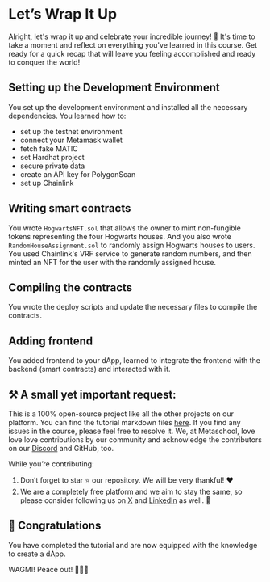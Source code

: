 # Let’s Wrap It Up

Alright, let's wrap it up and celebrate your incredible journey! 🎉 It's time to take a moment and reflect on everything you've learned in this course. Get ready for a quick recap that will leave you feeling accomplished and ready to conquer the world! 

## Setting up the Development Environment

You set up the development environment and installed all the necessary dependencies. You learned how to:

- set up the testnet environment
- connect your Metamask wallet
- fetch fake MATIC
- set Hardhat project
- secure private data
- create an API key for PolygonScan
- set up Chainlink

## Writing smart contracts

You wrote `HogwartsNFT.sol` that allows the owner to mint non-fungible tokens representing the four Hogwarts houses. And you also wrote `RandomHouseAssignment.sol` to randomly assign Hogwarts houses to users. You used Chainlink's VRF service to generate random numbers, and then minted an NFT for the user with the randomly assigned house.

## Compiling the contracts

You wrote the deploy scripts and update the necessary files to compile the contracts.

## Adding frontend

You added frontend to your dApp, learned to integrate the frontend with the backend (smart contracts) and interacted with it.

## ⚒️ A small yet important request:

This is a 100% open-source project like all the other projects on our platform. You can find the tutorial markdown files [here](https://github.com/0xmetaschool/Learning-Projects/tree/main/Build%20Hogwarts%20Sorting%20Cap%20dApp%20on%20the%20Polygon%20Mumbai). If you find any issues in the course, please feel free to resolve it. We, at Metaschool, love love love contributions by our community and acknowledge the contributors on our [Discord](https://discord.com/invite/vbVMUwXWgc) and GitHub, too.

While you’re contributing:

1. Don’t forget to star ⭐️ our repository. We will be very thankful! ❤️
2. We are a completely free platform and we aim to stay the same, so please consider following us on [X](https://bit.ly/hogwarts-dapp-twitter) and [LinkedIn](https://bit.ly/hogwarts-dapp-linkedin) as well. 🫶



## 🎊 Congratulations

You have completed the tutorial and are now equipped with the knowledge to create a dApp.

WAGMI! Peace out! ✌🏻🔮